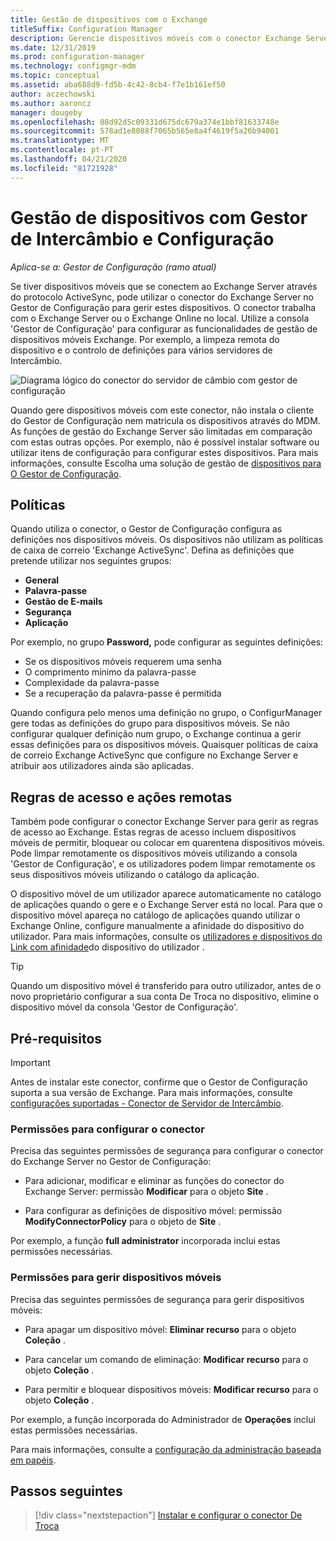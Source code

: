 ```yaml
---
title: Gestão de dispositivos com o Exchange
titleSuffix: Configuration Manager
description: Gerencie dispositivos móveis com o conector Exchange Server no Gestor de Configuração.
ms.date: 12/31/2019
ms.prod: configuration-manager
ms.technology: configmgr-mdm
ms.topic: conceptual
ms.assetid: aba688d9-fd5b-4c42-8cb4-f7e1b161ef50
author: aczechowski
ms.author: aaroncz
manager: dougeby
ms.openlocfilehash: 08d92d5c09331d675dc679a374e1bbf81633748e
ms.sourcegitcommit: 578ad1e8088f7065b565e8a4f4619f5a26b94001
ms.translationtype: MT
ms.contentlocale: pt-PT
ms.lasthandoff: 04/21/2020
ms.locfileid: "81721928"
---
```

# <a name="device-management-with-exchange-and-configuration-manager"></a>Gestão de dispositivos com Gestor de Intercâmbio e Configuração

*Aplica-se a: Gestor de Configuração (ramo atual)*

Se tiver dispositivos móveis que se conectem ao Exchange Server através do protocolo ActiveSync, pode utilizar o conector do Exchange Server no Gestor de Configuração para gerir estes dispositivos. O conector trabalha com o Exchange Server ou o Exchange Online no local. Utilize a consola 'Gestor de Configuração' para configurar as funcionalidades de gestão de dispositivos móveis Exchange. Por exemplo, a limpeza remota do dispositivo e o controlo de definições para vários servidores de Intercâmbio.

![Diagrama lógico do conector do servidor de câmbio com gestor de configuração](media/configmgr-with-exchange.png)  

Quando gere dispositivos móveis com este conector, não instala o cliente do Gestor de Configuração nem matricula os dispositivos através do MDM. As funções de gestão do Exchange Server são limitadas em comparação com estas outras opções. Por exemplo, não é possível instalar software ou utilizar itens de configuração para configurar estes dispositivos. Para mais informações, consulte Escolha uma solução de gestão de [dispositivos para O Gestor de Configuração](../../core/plan-design/choose-a-device-management-solution.md).  

## <a name="policies"></a>Políticas

Quando utiliza o conector, o Gestor de Configuração configura as definições nos dispositivos móveis. Os dispositivos não utilizam as políticas de caixa de correio 'Exchange ActiveSync'. Defina as definições que pretende utilizar nos seguintes grupos:

- **General**
- **Palavra-passe**
- **Gestão de E-mails**
- **Segurança**
- **Aplicação**

Por exemplo, no grupo **Password,** pode configurar as seguintes definições:

- Se os dispositivos móveis requerem uma senha
- O comprimento mínimo da palavra-passe
- Complexidade da palavra-passe
- Se a recuperação da palavra-passe é permitida

Quando configura pelo menos uma definição no grupo, o ConfigurManager gere todas as definições do grupo para dispositivos móveis. Se não configurar qualquer definição num grupo, o Exchange continua a gerir essas definições para os dispositivos móveis. Quaisquer políticas de caixa de correio Exchange ActiveSync que configure no Exchange Server e atribuir aos utilizadores ainda são aplicadas.

## <a name="access-rules-and-remote-actions"></a>Regras de acesso e ações remotas

Também pode configurar o conector Exchange Server para gerir as regras de acesso ao Exchange. Estas regras de acesso incluem dispositivos móveis de permitir, bloquear ou colocar em quarentena dispositivos móveis. Pode limpar remotamente os dispositivos móveis utilizando a consola 'Gestor de Configuração', e os utilizadores podem limpar remotamente os seus dispositivos móveis utilizando o catálogo da aplicação.

O dispositivo móvel de um utilizador aparece automaticamente no catálogo de aplicações quando o gere e o Exchange Server está no local. Para que o dispositivo móvel apareça no catálogo de aplicações quando utilizar o Exchange Online, configure manualmente a afinidade do dispositivo do utilizador. Para mais informações, consulte os [utilizadores e dispositivos do Link com afinidade](../../apps/deploy-use/link-users-and-devices-with-user-device-affinity.md)do dispositivo do utilizador .

> [!TIP]  
> Quando um dispositivo móvel é transferido para outro utilizador, antes de o novo proprietário configurar a sua conta De Troca no dispositivo, elimine o dispositivo móvel da consola 'Gestor de Configuração'.

## <a name="prerequisites"></a>Pré-requisitos

> [!IMPORTANT]  
> Antes de instalar este conector, confirme que o Gestor de Configuração suporta a sua versão de Exchange. Para mais informações, consulte [configurações suportadas - Conector de Servidor de Intercâmbio](../../core/plan-design/configs/supported-operating-systems-for-clients-and-devices.md#bkmk_ExSrvConOS).  

### <a name="permissions-to-configure-the-connector"></a>Permissões para configurar o conector

Precisa das seguintes permissões de segurança para configurar o conector do Exchange Server no Gestor de Configuração:

- Para adicionar, modificar e eliminar as funções do conector do Exchange Server: permissão **Modificar** para o objeto **Site** .  

- Para configurar as definições de dispositivo móvel: permissão **ModifyConnectorPolicy** para o objeto de **Site** .  

Por exemplo, a função **full administrator** incorporada inclui estas permissões necessárias.  

### <a name="permissions-to-manage-mobile-devices"></a>Permissões para gerir dispositivos móveis

Precisa das seguintes permissões de segurança para gerir dispositivos móveis:  

- Para apagar um dispositivo móvel: **Eliminar recurso** para o objeto **Coleção** .  

- Para cancelar um comando de eliminação: **Modificar recurso** para o objeto **Coleção** .  

- Para permitir e bloquear dispositivos móveis: **Modificar recurso** para o objeto **Coleção** .  

Por exemplo, a função incorporada do Administrador de **Operações** inclui estas permissões necessárias.

Para mais informações, consulte a [configuração da administração baseada em papéis](../../core/servers/deploy/configure/configure-role-based-administration.md).

## <a name="next-steps"></a>Passos seguintes

> [!div class="nextstepaction"]
> [Instalar e configurar o conector De Troca](install-configure-exchange-connector.md)
